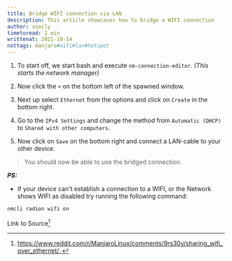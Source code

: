 ```yaml
---
title: Bridge WIFI connection via LAN
description: This article showcases how to bridge a WIFI connection
author: xnacly
timetoread: 2 min
writtenat: 2021-10-14
nottags: manjaro#wifi#lan#hotspot
---
```


1. To start off, we start bash and execute `nm-connection-editor`. _(This starts the network manager)_

2. Now click the `+` on the bottom left of the spawned window.

3. Next up select `Ethernet` from the options and click on `Create` in the bottom right.

4. Go to the `IPv4 Settings` and change the method from `Automatic (DHCP)` to `Shared with other computers`.

5. Now click on `Save` on the bottom right and connect a LAN-cable to your other device.

> You should now be able to use the bridged connection.

**_PS:_**

-   If your device can't establish a connection to a WIFI, or the Network shows WIFI as disabled try running the
    following command:

```bash
nmcli radion wifi on
```

Link to Source[^1]

[^1]: https://www.reddit.com/r/ManjaroLinux/comments/9rs30y/sharing_wifi_over_ethernet/_
